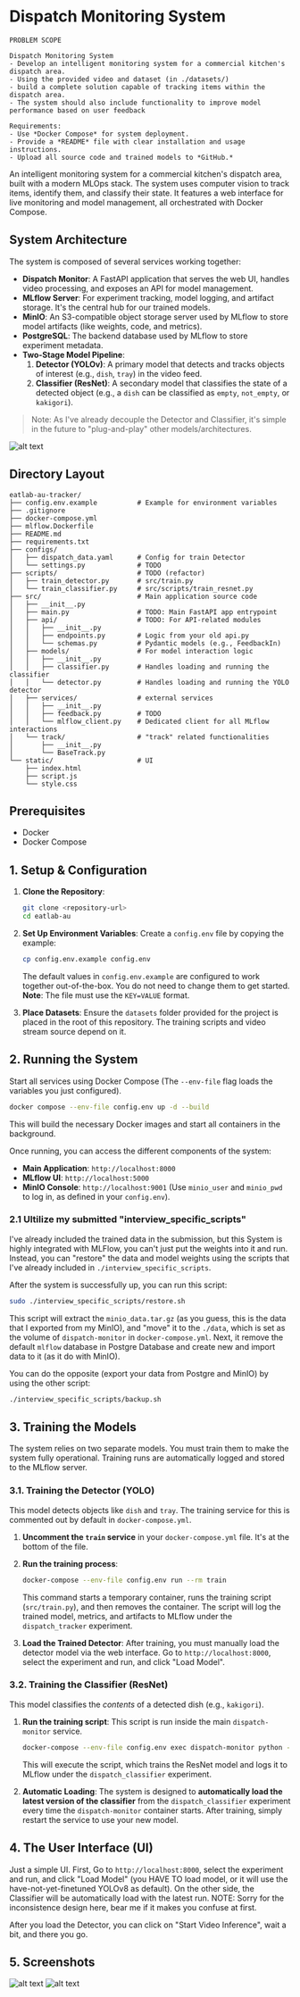 # Dispatch Monitoring System

```
PROBLEM SCOPE

Dispatch Monitoring System
- Develop an intelligent monitoring system for a commercial kitchen's dispatch area. 
- Using the provided video and dataset (in ./datasets/)
- build a complete solution capable of tracking items within the dispatch area. 
- The system should also include functionality to improve model performance based on user feedback

Requirements:
- Use *Docker Compose* for system deployment.
- Provide a *README* file with clear installation and usage instructions.
- Upload all source code and trained models to *GitHub.*
```

An intelligent monitoring system for a commercial kitchen's dispatch area, built with a modern MLOps stack. The system uses computer vision to track items, identify them, and classify their state. It features a web interface for live monitoring and model management, all orchestrated with Docker Compose.

## System Architecture

The system is composed of several services working together:

-   **Dispatch Monitor**: A FastAPI application that serves the web UI, handles video processing, and exposes an API for model management.
-   **MLflow Server**: For experiment tracking, model logging, and artifact storage. It's the central hub for our trained models.
-   **MinIO**: An S3-compatible object storage server used by MLflow to store model artifacts (like weights, code, and metrics).
-   **PostgreSQL**: The backend database used by MLflow to store experiment metadata.
-   **Two-Stage Model Pipeline**:
    1.  **Detector (YOLOv)**: A primary model that detects and tracks objects of interest (e.g., `dish`, `tray`) in the video feed.
    2.  **Classifier (ResNet)**: A secondary model that classifies the state of a detected object (e.g., a `dish` can be classified as `empty`, `not_empty`, or `kakigori`).

> Note: As I've already decouple the Detector and Classifier, it's simple in the future to "plug-and-play" other models/architectures.

![alt text](public/flow.svg)


## Directory Layout
```
eatlab-au-tracker/
├── config.env.example          # Example for environment variables
├── .gitignore
├── docker-compose.yml
├── mlflow.Dockerfile
├── README.md
├── requirements.txt
├── configs/                     
│   ├── dispatch_data.yaml      # Config for train Detector
│   └── settings.py             # TODO
├── scripts/                    # TODO (refactor)
│   ├── train_detector.py       # src/train.py
│   └── train_classifier.py     # src/scripts/train_resnet.py
├── src/                        # Main application source code
│   ├── __init__.py
│   ├── main.py                 # TODO: Main FastAPI app entrypoint
│   ├── api/                    # TODO: For API-related modules
│   │   ├── __init__.py
│   │   ├── endpoints.py        # Logic from your old api.py
│   │   └── schemas.py          # Pydantic models (e.g., FeedbackIn)
│   ├── models/                 # For model interaction logic
│   │   ├── __init__.py
│   │   ├── classifier.py       # Handles loading and running the classifier
│   │   └── detector.py         # Handles loading and running the YOLO detector
│   ├── services/               # external services
│   │   ├── __init__.py
│   │   ├── feedback.py         # TODO
│   │   └── mlflow_client.py    # Dedicated client for all MLflow interactions
│   └── track/                  # "track" related functionalities
│       ├── __init__.py
│       └── BaseTrack.py   
└── static/                     # UI
    ├── index.html
    ├── script.js
    └── style.css
```

## Prerequisites

-   Docker
-   Docker Compose

## 1. Setup & Configuration

1.  **Clone the Repository**:
    ```bash
    git clone <repository-url>
    cd eatlab-au
    ```

2.  **Set Up Environment Variables**:
    Create a `config.env` file by copying the example:
    ```bash
    cp config.env.example config.env
    ```
    The default values in `config.env.example` are configured to work together out-of-the-box. You do not need to change them to get started. **Note**: The file must use the `KEY=VALUE` format.

3.  **Place Datasets**:
    Ensure the `datasets` folder provided for the project is placed in the root of this repository. The training scripts and video stream source depend on it.

## 2. Running the System

Start all services using Docker Compose (The `--env-file` flag loads the variables you just configured).

```bash
docker compose --env-file config.env up -d --build
```

This will build the necessary Docker images and start all containers in the background.

Once running, you can access the different components of the system:

-   **Main Application**: `http://localhost:8000`
-   **MLflow UI**: `http://localhost:5000`
-   **MinIO Console**: `http://localhost:9001` (Use `minio_user` and `minio_pwd` to log in, as defined in your `config.env`).

### 2.1 Ultilize my submitted "interview_specific_scripts"

I've already included the trained data in the submission, but this System is highly integrated with MLFlow, you can't just put the weights into it and run. Instead, you can "restore" the data and model weights using the scripts that I've already included in `./interview_specific_scripts`.

After the system is successfully up, you can run this script:
```bash
sudo ./interview_specific_scripts/restore.sh
```

This script will extract the `minio_data.tar.gz` (as you guess, this is the data that I exported from my MinIO), and "move" it to the `./data`, which is set as the volume of `dispatch-monitor` in `docker-compose.yml`. Next, it remove the default `mlflow` database in Postgre Database and create new and import data to it (as it do with MinIO).

You can do the opposite (export your data from Postgre and MinIO) by using the other script:
```bash
./interview_specific_scripts/backup.sh
```

## 3. Training the Models

The system relies on two separate models. You must train them to make the system fully operational. Training runs are automatically logged and stored to the MLflow server.

### 3.1. Training the Detector (YOLO)

This model detects objects like `dish` and `tray`. The training service for this is commented out by default in `docker-compose.yml`.

1.  **Uncomment the `train` service** in your `docker-compose.yml` file. It's at the bottom of the file.

2.  **Run the training process**:
    ```bash
    docker-compose --env-file config.env run --rm train
    ```
    This command starts a temporary container, runs the training script (`src/train.py`), and then removes the container. The script will log the trained model, metrics, and artifacts to MLflow under the `dispatch_tracker` experiment.

3.  **Load the Trained Detector**: After training, you must manually load the detector model via the web interface. Go to `http://localhost:8000`, select the experiment and run, and click "Load Model".

### 3.2. Training the Classifier (ResNet)

This model classifies the *contents* of a detected dish (e.g., `kakigori`).

1.  **Run the training script**: This script is run inside the main `dispatch-monitor` service.
    ```bash
    docker-compose --env-file config.env exec dispatch-monitor python -m src.scripts.train_resnet
    ```
    This will execute the script, which trains the ResNet model and logs it to MLflow under the `dispatch_classifier` experiment.

2.  **Automatic Loading**: The system is designed to **automatically load the latest version of the classifier** from the `dispatch_classifier` experiment every time the `dispatch-monitor` container starts. After training, simply restart the service to use your new model.

## 4. The User Interface (UI)

Just a simple UI. First, Go to `http://localhost:8000`, select the experiment and run, and click "Load Model" (you HAVE TO load model, or it will use the have-not-yet-finetuned YOLOv8 as default). On the other side, the Classifier will be automatically load with the latest run. NOTE: Sorry for the inconsistence design here, bear me if it makes you confuse at first.

After you load the Detector, you can click on "Start Video Inference", wait a bit, and there you go.


##  5. Screenshots

![alt text](public/screenshot_01.png)
![alt text](public/screenshot_02.png)
